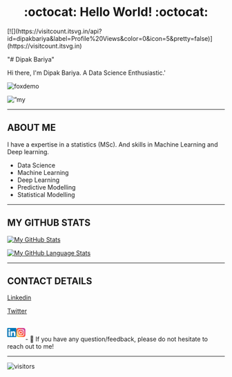 <h1 align="center">:octocat: Hello World! :octocat:</h1>
[![](https://visitcount.itsvg.in/api?id=dipakbariya&label=Profile%20Views&color=0&icon=5&pretty=false)](https://visitcount.itsvg.in)


"# Dipak Bariya"

Hi there, I'm Dipak Bariya. A Data Science Enthusiastic.'


![foxdemo](https://github.com/foxdemo/foxdemo.github.io/blob/master/assets/images/avatar.png)

<p align=”center”>
<img width=”200" height=”200" src=”https://user-images.githubusercontent.com/75753187/123358567-aac7b900-d539-11eb-8275-0b380264bb4c.png" alt=”my banner”>
</p>

***********************************************************************************************************************************************************************************

<h2> ABOUT ME </h2>
I have a expertise in a statistics (MSc). And skills in Machine Learning and Deep learning.

* Data Science 
* Machine Learning
* Deep Learning
* Predictive Modelling
* Statistical Modelling


*********************************************************************************************************************************************************************************

<h2> MY GITHUB STATS </h2>

[![My GitHub Stats](https://github-readme-stats.vercel.app/api/?username=dipakbariya&count_private=true&theme=tokyonight&showicons=true)]()

[![My GitHub Language Stats](https://github-readme-stats.vercel.app/api/top-langs/?username=dipakbariya&langs_count=5&theme=tokyonight)]()

*********************************************************************************************************************************************************************************

<h2> CONTACT DETAILS </h2>

[Linkedin](https://linkedin.com/in/dipak-bariya/)

[Twitter](https://twitter.com/dipu9086)
                                                                                                                                         
<br>                                                                                                                                         
<a href="https://www.linkedin.com/in/dipak-bariya/"><img align="left" src="https://raw.githubusercontent.com/dipakbariya/dipakbariya/main/images/linkedin.svg" alt="Yu Shi | LinkedIn" width="21px"/></a>
<a href="https://instagram.com/dipak.bariya30/"><img align="left" src="https://raw.githubusercontent.com/dipakbariya/dipakbariya/main/images/instagram.svg" alt="Yu Shi | Instagram" width="21px"/></a>
</a>
</br>
- 💬 If you have any question/feedback, please do not hesitate to reach out to me!

*********************************************************************************************************************************************************************************


![visitors](https://visitor-badge.glitch.me/badge?page_id=dipakbariya&left_color=green&right_color=red)

